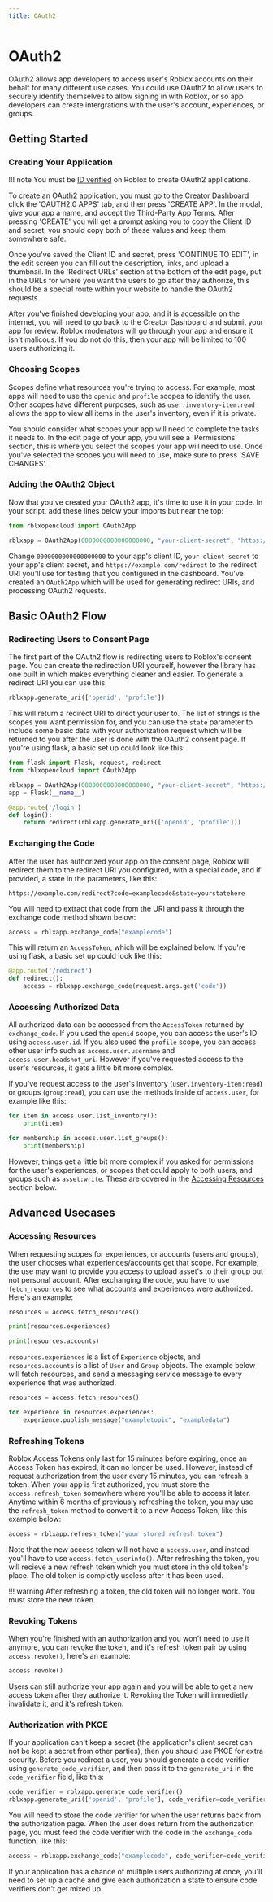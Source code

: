 ```yaml
---
title: OAuth2 
---
```


# OAuth2

OAuth2 allows app developers to access user's Roblox accounts on their behalf for many different use cases. You could use OAuth2 to allow users to securely identify themselves to allow signing in with Roblox, or so app developers can create intergrations with the user's account, experiences, or groups.

## Getting Started

### Creating Your Application

!!! note
    You must be [ID verified](https://create.roblox.com/docs/production/publishing/account-verification) on Roblox to create OAuth2 applications.

To create an OAuth2 application, you must go to the [Creator Dashboard](https://create.roblox.com/dashboard/credentials) click the 'OAUTH2.0 APPS' tab, and then press 'CREATE APP'. In the modal, give your app a name, and accept the Third-Party App Terms. After pressing 'CREATE' you will get a prompt asking you to copy the Client ID and secret, you should copy both of these values and keep them somewhere safe.

Once you've saved the Client ID and secret, press 'CONTINUE TO EDIT', in the edit screen you can fill out the description, links, and upload a thumbnail. In the 'Redirect URLs' section at the bottom of the edit page, put in the URLs for where you want the users to go after they authorize, this should be a special route within your website to handle the OAuth2 requests.

After you've finished developing your app, and it is accessible on the internet, you will need to go back to the Creator Dashboard and submit your app for review. Roblox moderators will go through your app and ensure it isn't malicous. If you do not do this, then your app will be limited to 100 users authorizing it.

### Choosing Scopes

Scopes define what resources you're trying to access. For example, most apps will need to use the `openid` and `profile` scopes to identify the user. Other scopes have different purposes, such as `user.inventory-item:read` allows the app to view all items in the user's inventory, even if it is private.

You should consider what scopes your app will need to complete the tasks it needs to. In the edit page of your app, you will see a 'Permissions' section, this is where you select the scopes your app will need to use. Once you've selected the scopes you will need to use, make sure to press 'SAVE CHANGES'.

### Adding the OAuth2 Object

Now that you've created your OAuth2 app, it's time to use it in your code. In your script, add these lines below your imports but near the top:

```py
from rblxopencloud import OAuth2App

rblxapp = OAuth2App(0000000000000000000, "your-client-secret", "https://example.com/redirect")
```

Change `0000000000000000000` to your app's client ID, `your-client-secret` to your app's client secret, and `https://example.com/redirect` to the redirect URI you'll use for testing that you configured in the dashboard. You've created an `OAuth2App` which will be used for generating redirect URIs, and processing OAuth2 requests.

## Basic OAuth2 Flow

### Redirecting Users to Consent Page

The first part of the OAuth2 flow is redirecting users to Roblox's consent page. You can create the redirection URI yourself, however the library has one built in which makes everything cleaner and easier. To generate a redirect URI you can use this:

```py
rblxapp.generate_uri(['openid', 'profile'])
```

This will return a redirect URI to direct your user to. The list of strings is the scopes you want permission for, and you can use the `state` parameter to include some basic data with your authorization request which will be returned to you after the user is done with the OAuth2 consent page. If you're using flask, a basic set up could look like this:

```py
from flask import Flask, request, redirect
from rblxopencloud import OAuth2App

rblxapp = OAuth2App(0000000000000000000, "your-client-secret", "https://example.com/redirect")
app = Flask(__name__)

@app.route('/login')
def login():
    return redirect(rblxapp.generate_uri(['openid', 'profile']))
```

### Exchanging the Code

After the user has authorized your app on the consent page, Roblox will redirect them to the redirect URI you configured, with a special code, and if provided, a state in the parameters, like this:
```
https://example.com/redirect?code=examplecode&state=yourstatehere
``` 
You will need to extract that code from the URI and pass it through the exchange code method shown below:
```py
access = rblxapp.exchange_code("examplecode")
```
This will return an `AccessToken`, which will be explained below. If you're using flask, a basic set up could look like this:

```py
@app.route('/redirect')
def redirect():
    access = rblxapp.exchange_code(request.args.get('code'))
```

### Accessing Authorized Data

All authorized data can be accessed from the `AccessToken` returned by `exchange_code`. If you used the `openid` scope, you can access the user's ID using `access.user.id`. If you also used the `profile` scope, you can access other user info such as `access.user.username` and `access.user.headshot_uri`. However if you've requested access to the user's resources, it gets a little bit more complex.

If you've request access to the user's inventory (`user.inventory-item:read`) or groups (`group:read`), you can use the methods inside of `access.user`, for example like this:
```py
for item in access.user.list_inventory():
    print(item)

for membership in access.user.list_groups():
    print(membership)
```

However, things get a little bit more complex if you asked for permissions for the user's experiences, or scopes that could apply to both users, and groups such as `asset:write`. These are covered in the [Accessing Resources](#accessing-resources) section below.

## Advanced Usecases

### Accessing Resources

When requesting scopes for experiences, or accounts (users and groups), the user chooses what experiences/accounts get that scope. For example, the use may want to provide you access to upload asset's to their group but not personal account. After exchanging the code, you have to use `fetch_resources` to see what accounts and experiences were authorized. Here's an example:
```py
resources = access.fetch_resources()

print(resources.experiences)

print(resources.accounts)
```

`resources.experiences` is a list of `Experience` objects, and `resources.accounts` is a list of `User` and `Group` objects. The example below will fetch resources, and send a messaging service message to every experience that was authorized.
```py
resources = access.fetch_resources()

for experience in resources.experiences:
    experience.publish_message("exampletopic", "exampledata")
```

### Refreshing Tokens

Roblox Access Tokens only last for 15 minutes before expiring, once an Access Token has expired, it can no longer be used. However, instead of request authorization from the user every 15 minutes, you can refresh a token. When your app is first authorized, you must store the `access.refresh_token` somewhere where you'll be able to access it later. Anytime within 6 months of previously refreshing the token, you may use the `refresh_token` method to convert it to a new Access Token, like this example below:

```py
access = rblxapp.refresh_token("your stored refresh token")
```

Note that the new access token will not have a `access.user`, and instead you'll have to use `access.fetch_userinfo()`. After refreshing the token, you will recieve a new refresh token which you must store in the old token's place. The old token is completly useless after it has been used.

!!! warning
    After refreshing a token, the old token will no longer work. You must store the new token.

### Revoking Tokens

When you're finished with an authorization and you won't need to use it anymore, you can revoke the token, and it's refresh token pair by using `access.revoke()`, here's an example:

```py
access.revoke()
```
Users can still authorize your app again and you will be able to get a new access token after they authorize it. Revoking the Token will immedietly invalidate it, and it's refresh token.

### Authorization with PKCE

If your application can't keep a secret (the application's client secret can not be kept a secret from other parties), then you should use PKCE for extra security. Before you redirect a user, you should generate a code verifier using `generate_code_verifier`, and then pass it to the `generate_uri` in the `code_verifier` field, like this:
```py
code_verifier = rblxapp.generate_code_verifier()
rblxapp.generate_uri(['openid', 'profile'], code_verifier=code_verifier)
```
You will need to store the code verifier for when the user returns back from the authorization page. When the user does return from the authorization page, you must feed the code verifier with the code in the `exchange_code` function, like this:
```py
access = rblxapp.exchange_code("examplecode", code_verifier=code_verifier)
```
If your application has a chance of multiple users authorizing at once, you'll need to set up a cache and give each authorization a state to ensure code verifiers don't get mixed up.